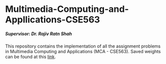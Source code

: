# Multimedia-Computing-and-Appllications-CSE563

<h5> Supervisor: <b> Dr. Rajiv Ratn Shah </b></h5>

This repository contains the implementation of all the assignment problems in Multimedia Computing and Applications (MCA - CSE563).
Saved weights can be found at this [link](https://drive.google.com/drive/folders/1pwC7rYpzb8z9aFWZZ1HnI5AROe154Dl6?usp=sharing).
